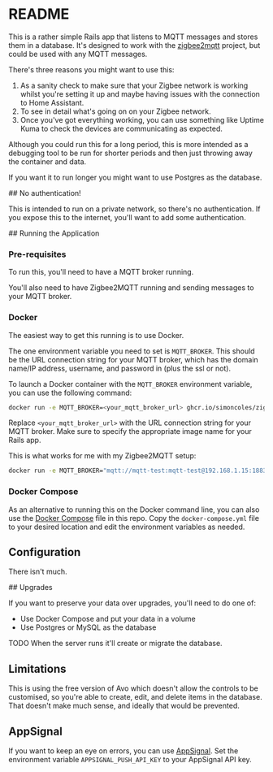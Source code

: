 # README

This is a rather simple Rails app that listens to MQTT messages and stores them in a database. 
It's designed to work with the [zigbee2mqtt](https://www.zigbee2mqtt.io/) project, but could be used with any MQTT messages.

There's three reasons you might want to use this:

1. As a sanity check to make sure that your Zigbee network is working whilst
   you're setting it up and maybe having issues with the connection to Home Assistant.
2. To see in detail what's going on on your Zigbee network.
3. Once you've got everything working, you can use something like Uptime Kuma to check
   the devices are communicating as expected.

Although you could run this for a long period, this is more intended as a debugging tool to be run for shorter periods and
then just throwing away the container and data. 

If you want it to run longer you might want to use Postgres as the database.

## No authentication!

This is intended to run on a private network, so there's no authentication. If you expose this to the internet, you'll want to add some authentication.


## Running the Application

### Pre-requisites

To run this, you'll need to have a MQTT broker running. 

You'll also need to have Zigbee2MQTT running and sending messages to your MQTT broker.

### Docker

The easiest way to get this running is to use Docker.

The one environment variable you need to set is `MQTT_BROKER`. This should be the URL connection 
string for your MQTT broker, which has the domain name/IP address, username, and password in (plus the ssl or not).

To launch a Docker container with the `MQTT_BROKER` environment variable, you can use the following command:

```bash
docker run -e MQTT_BROKER=<your_mqtt_broker_url> ghcr.io/simoncoles/zigbee2mqtt-capture:main
```

Replace `<your_mqtt_broker_url>` with the URL connection string for your MQTT broker. Make sure to specify the appropriate image name for your Rails app.


This is what works for me with my Zigbee2MQTT setup:

```bash
docker run -e MQTT_BROKER="mqtt://mqtt-test:mqtt-test@192.168.1.15:1883" ghcr.io/simoncoles/zigbee2mqtt-capture:main
```


### Docker Compose

As an alternative to running this on the Docker command line, you can also use the
[Docker Compose](https://docs.docker.com/compose/) file in this repo. Copy the `docker-compose.yml` file to your
desired location and edit the environment variables as needed.



## Configuration

There isn't much. 


## Upgrades

If you want to preserve your data over upgrades, you'll need to do one of:

- Use Docker Compose and put your data in a volume
- Use Postgres or MySQL as the database

TODO When the server runs it'll create or migrate the database.

## Limitations

This is using the free version of Avo which doesn't allow the controls to be customised, so you're able to create, edit, and delete items in the
database. That doesn't make much sense, and ideally that would be prevented.

## AppSignal

If you want to keep an eye on errors, you can use [AppSignal](https://appsignal.com/). 
Set the environment variable `APPSIGNAL_PUSH_API_KEY` to your AppSignal API key.